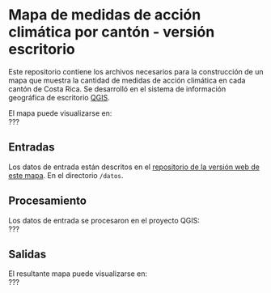 # Mapa de medidas de acción climática por cantón - versión escritorio
Este repositorio contiene los archivos necesarios para la construcción de un mapa que muestra la cantidad de medidas de acción climática en cada cantón de Costa Rica. Se desarrolló en el sistema de información geográfica de escritorio [QGIS](https://www.qgis.org/).

El mapa puede visualizarse en:  
???

## Entradas
Los datos de entrada están descritos en el [repositorio de la versión web de este mapa](https://github.com/analisis-accion-climatica-adaptacion/mapa-medidas-x-canton-web). En el directorio ```/datos```.

## Procesamiento
Los datos de entrada se procesaron en el proyecto QGIS:  
???

## Salidas
El resultante mapa puede visualizarse en:  
???
